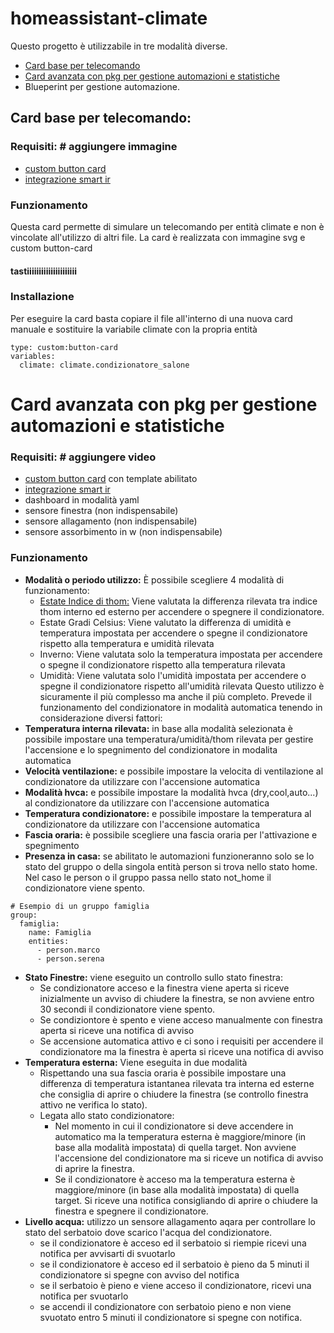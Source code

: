 # homeassistant-climate

Questo progetto è utilizzabile in tre modalità diverse.
- [Card base per telecomando](#card-base-per-telecomando)
- [Card avanzata con pkg per gestione automazioni e statistiche](#card-avanzata-con-pkg-per-gestione-automazioni-e-statistiche)
- Blueperint per gestione automazione.

## Card base per telecomando:
### Requisiti: # aggiungere immagine
- [custom button card](https://github.com/custom-cards/button-card)
- [integrazione smart ir](https://github.com/smartHomeHub/SmartIR)
### Funzionamento
Questa card permette di simulare un telecomando per entità climate e non è vincolate all'utilizzo di altri file.
La card è realizzata con immagine svg e custom button-card
#### tastiiiiiiiiiiiiiiiiiiiii
### Installazione
Per eseguire la card basta copiare il file all'interno di una nuova card manuale e sostituire la variabile climate con la propria entità

``` 
type: custom:button-card
variables:
  climate: climate.condizionatore_salone
```

# Card avanzata con pkg per gestione automazioni e statistiche
### Requisiti: # aggiungere video
- [custom button card](https://github.com/custom-cards/button-card) con template abilitato
- [integrazione smart ir](https://github.com/smartHomeHub/SmartIR)
- dashboard in modalità yaml
- sensore finestra (non indispensabile)
- sensore allagamento (non indispensabile)
- sensore assorbimento in w (non indispensabile)
### Funzionamento
- **Modalità o periodo utilizzo:** È possibile scegliere 4 modalità di funzionamento:
  - [Estate Indice di thom:](https://indomus.it/progetti/definire-un-indicatore-di-benessere-estivo-sulla-domotica-home-assistant/) Viene valutata la differenza rilevata tra indice thom interno ed esterno per accendere o spegnere il condizionatore.
  - Estate Gradi Celsius: Viene valutato la differenza di umidità e temperatura impostata per accendere o spegne il condizionatore rispetto alla temperatura e umidità  rilevata
  - Inverno: Viene valutata solo la temperatura impostata per accendere o spegne il condizionatore rispetto alla temperatura rilevata
  - Umidità: Viene valutata solo l'umidità impostata per accendere o spegne il condizionatore rispetto all'umidità rilevata
Questo utilizzo è sicuramente il più complesso ma anche il più completo.
Prevede il funzionamento del condizionatore in modalità automatica tenendo in considerazione diversi fattori:
- **Temperatura interna rilevata:** in base alla modalità selezionata è possibile impostare una temperatura/umidità/thom rilevata per gestire l'accensione e lo spegnimento del condizionatore in modalita automatica
- **Velocità ventilazione:** e possibile impostare la velocita di ventilazione al condizionatore da utilizzare con l'accensione automatica
- **Modalità hvca:** e possibile impostare la modalità hvca (dry,cool,auto...) al condizionatore da utilizzare con l'accensione automatica
- **Temperatura condizionatore:** e possibile impostare la temperatura al condizionatore da utilizzare con l'accensione automatica
- **Fascia oraria:** è possibile scegliere una fascia oraria per l'attivazione e spegnimento 
- **Presenza in casa:** se abilitato le automazioni funzioneranno solo se lo stato del gruppo o della singola entità person si trova nello stato home. Nel caso le person o il gruppo passa nello stato not_home il condizionatore viene spento.
```
# Esempio di un gruppo famiglia
group:
  famiglia:
    name: Famiglia
    entities:
      - person.marco
      - person.serena
```
- **Stato Finestre:** viene eseguito un controllo sullo stato finestra:
    - Se condizionatore acceso e la finestra viene aperta si riceve inizialmente un avviso di chiudere la finestra, se non avviene entro 30 secondi il condizionatore viene spento.
    - Se condiziontore è spento e viene acceso manualmente con finestra aperta si riceve una notifica di avviso
    - Se accensione automatica attivo e ci sono i requisiti per accendere il condizionatore ma la finestra è aperta si riceve una notifica di avviso   
- **Temperatura esterna:** Viene eseguita in due modalità
   - Rispettando una sua fascia oraria è possibile impostare una differenza di temperatura istantanea rilevata tra interna ed esterne che consiglia di aprire o chiudere la finestra (se controllo finestra attivo ne verifica lo stato). 
   - Legata allo stato condizionatore:
      - Nel momento in cui il condizionatore si deve accendere in automatico ma la temperatura esterna è maggiore/minore (in base alla modalità impostata) di quella target. Non avviene l'accensione del condizionatore ma si riceve un notifica di avviso di aprire la finestra.
      - Se il condizionatore è acceso ma la temperatura esterna è maggiore/minore (in base alla modalità impostata) di quella target. Si riceve una notifica consigliando di aprire o chiudere la finestra e spegnere il condizionatore.
- **Livello acqua:** utilizzo un sensore allagamento aqara per controllare lo stato del serbatoio dove scarico l'acqua del condizionatore.
  - se il condizionatore è acceso ed il serbatoio si riempie ricevi una notifica per avvisarti di svuotarlo
  - se il condizionatore è acceso ed il serbatoio è pieno da 5 minuti il condizionatore si spegne con avviso del notifica
  - se il serbatoio è pieno e viene acceso il condizionatore, ricevi una notifica per svuotarlo
  - se accendi il condizionatore con serbatoio pieno e non viene svuotato entro 5 minuti il condizionatore si spegne con notifica.
